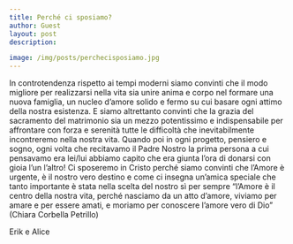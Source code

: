 ```yaml
---
title: Perché ci sposiamo?
author: Guest
layout: post
description: 

image: /img/posts/perchecisposiamo.jpg
---
```



In controtendenza rispetto ai tempi moderni siamo convinti che il modo migliore per realizzarsi nella vita sia unire anima e corpo nel formare una nuova famiglia, un nucleo d’amore solido e fermo su cui basare ogni attimo della nostra esistenza. E siamo altrettanto convinti che la grazia del sacramento del matrimonio sia un mezzo potentissimo e indispensabile per affrontare con forza e serenità tutte le difficoltà che inevitabilmente incontreremo nella nostra vita. Quando poi in ogni progetto, pensiero e sogno, ogni volta che recitavamo il Padre Nostro la prima persona a cui pensavamo era lei/lui abbiamo capito che era giunta l’ora di donarsi con gioia l’un l’altro! Ci sposeremo in Cristo perché siamo convinti che l’Amore è urgente, è il nostro vero destino e come ci insegna un’amica speciale che tanto importante è stata nella scelta del nostro sì per sempre “l’Amore è il centro della nostra vita, perché nasciamo da un atto d’amore, viviamo per amare e per essere amati, e moriamo per conoscere l’amore vero di Dio” (Chiara Corbella Petrillo)

Erik e Alice